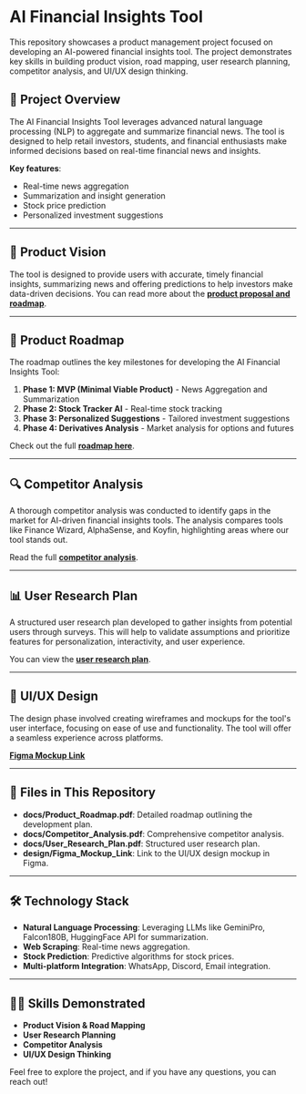 # AI Financial Insights Tool

This repository showcases a product management project focused on developing an AI-powered financial insights tool. The project demonstrates key skills in building product vision, road mapping, user research planning, competitor analysis, and UI/UX design thinking.

## 📜 Project Overview

The AI Financial Insights Tool leverages advanced natural language processing (NLP) to aggregate and summarize financial news. The tool is designed to help retail investors, students, and financial enthusiasts make informed decisions based on real-time financial news and insights.

**Key features**:
- Real-time news aggregation
- Summarization and insight generation
- Stock price prediction
- Personalized investment suggestions

---

## 🚀 Product Vision

The tool is designed to provide users with accurate, timely financial insights, summarizing news and offering predictions to help investors make data-driven decisions. You can read more about the **[product proposal and roadmap](docs/Product_Roadmap.pdf)**.

---

## 📅 Product Roadmap

The roadmap outlines the key milestones for developing the AI Financial Insights Tool:
1. **Phase 1: MVP (Minimal Viable Product)** - News Aggregation and Summarization
2. **Phase 2: Stock Tracker AI** - Real-time stock tracking
3. **Phase 3: Personalized Suggestions** - Tailored investment suggestions
4. **Phase 4: Derivatives Analysis** - Market analysis for options and futures

Check out the full **[roadmap here](docs/Product_Roadmap.pdf)**.

---

## 🔍 Competitor Analysis

A thorough competitor analysis was conducted to identify gaps in the market for AI-driven financial insights tools. The analysis compares tools like Finance Wizard, AlphaSense, and Koyfin, highlighting areas where our tool stands out.

Read the full **[competitor analysis](docs/Competitor_Analysis.pdf)**.

---

## 📊 User Research Plan

A structured user research plan developed to gather insights from potential users through surveys. This will help to validate assumptions and prioritize features for personalization, interactivity, and user experience.

You can view the **[user research plan](docs/User_Research_Plan.pdf)**.

---

## 🎨 UI/UX Design

The design phase involved creating wireframes and mockups for the tool's user interface, focusing on ease of use and functionality. The tool will offer a seamless experience across platforms.

**[Figma Mockup Link](https://www.figma.com/proto/i2Ij4my7gPzO3AgIUVT5HE/FIN-Ai-Mockup?node-id=1-2&node-type=canvas&t=EPVAAFmvq7woSS2d-1&scaling=min-zoom&content-scaling=fixed&page-id=0%3A1&starting-point-node-id=1%3A2)**

---

## 📂 Files in This Repository

- **docs/Product_Roadmap.pdf**: Detailed roadmap outlining the development plan.
- **docs/Competitor_Analysis.pdf**: Comprehensive competitor analysis.
- **docs/User_Research_Plan.pdf**: Structured user research plan.
- **design/Figma_Mockup_Link**: Link to the UI/UX design mockup in Figma.

---

## 🛠️ Technology Stack

- **Natural Language Processing**: Leveraging LLMs like GeminiPro, Falcon180B, HuggingFace API for summarization.
- **Web Scraping**: Real-time news aggregation.
- **Stock Prediction**: Predictive algorithms for stock prices.
- **Multi-platform Integration**: WhatsApp, Discord, Email integration.

---

## 👩‍💻 Skills Demonstrated

- **Product Vision & Road Mapping**
- **User Research Planning**
- **Competitor Analysis**
- **UI/UX Design Thinking**

Feel free to explore the project, and if you have any questions, you can reach out!
